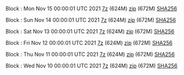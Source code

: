 Block : Mon Nov 15 00:00:01 UTC 2021 [7z](https://transfer.sh/MLf7Hy/bootstrap.dat.20211115.7z) (624M) [zip](https://transfer.sh/T9MP4c/bootstrap.dat.20211115.zip) (672M) [SHA256](https://transfer.sh/AybCvz/sha256.txt)

Block : Sun Nov 14 00:00:01 UTC 2021 [7z](https://transfer.sh/WEttJW/bootstrap.dat.20211114.7z) (624M) [zip](https://transfer.sh/EDFJA0/bootstrap.dat.20211114.zip) (672M) [SHA256](https://transfer.sh/dqCgeH/sha256.txt)

Block : Sat Nov 13 00:00:01 UTC 2021 [7z](https://transfer.sh/mLfsJz/bootstrap.dat.20211113.7z) (624M) [zip](https://transfer.sh/mW2Aa2/bootstrap.dat.20211113.zip) (672M) [SHA256](https://transfer.sh/xHjnEr/sha256.txt)

Block : Fri Nov 12 00:00:01 UTC 2021 [7z](https://transfer.sh/EoOagB/bootstrap.dat.20211112.7z) (624M) [zip](https://transfer.sh/hzFSLD/bootstrap.dat.20211112.zip) (672M) [SHA256](https://transfer.sh/H5E3W5/sha256.txt)

Block : Thu Nov 11 00:00:01 UTC 2021 [7z](https://transfer.sh/XBCMqh/bootstrap.dat.20211111.7z) (624M) [zip](https://transfer.sh/M5wFpF/bootstrap.dat.20211111.zip) (672M) [SHA256](https://transfer.sh/ssqCsW/sha256.txt)

Block : Wed Nov 10 00:00:01 UTC 2021 [7z](https://transfer.sh/08vGCk/bootstrap.dat.20211110.7z) (624M) [zip](https://transfer.sh/oVXWXA/bootstrap.dat.20211110.zip) (672M) [SHA256](https://transfer.sh/XDoRED/sha256.txt)
